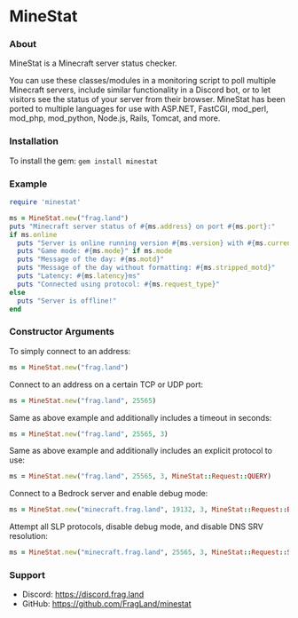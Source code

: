 MineStat
========

### About

MineStat is a Minecraft server status checker.

You can use these classes/modules in a monitoring script to poll multiple Minecraft servers, include similar functionality in a Discord bot, or to let
visitors see the status of your server from their browser. MineStat has been ported to multiple languages for use with ASP.NET, FastCGI, mod_perl,
mod_php, mod_python, Node.js, Rails, Tomcat, and more.

### Installation

To install the gem: `gem install minestat`

### Example

```ruby
require 'minestat'

ms = MineStat.new("frag.land")
puts "Minecraft server status of #{ms.address} on port #{ms.port}:"
if ms.online
  puts "Server is online running version #{ms.version} with #{ms.current_players} out of #{ms.max_players} players."
  puts "Game mode: #{ms.mode}" if ms.mode
  puts "Message of the day: #{ms.motd}"
  puts "Message of the day without formatting: #{ms.stripped_motd}"
  puts "Latency: #{ms.latency}ms"
  puts "Connected using protocol: #{ms.request_type}"
else
  puts "Server is offline!"
end
```

### Constructor Arguments

To simply connect to an address:
```ruby
ms = MineStat.new("frag.land")
```
Connect to an address on a certain TCP or UDP port:
```ruby
ms = MineStat.new("frag.land", 25565)
```
Same as above example and additionally includes a timeout in seconds:
```ruby
ms = MineStat.new("frag.land", 25565, 3)
```
Same as above example and additionally includes an explicit protocol to use:
```ruby
ms = MineStat.new("frag.land", 25565, 3, MineStat::Request::QUERY)
```
Connect to a Bedrock server and enable debug mode:
```ruby
ms = MineStat.new("minecraft.frag.land", 19132, 3, MineStat::Request::BEDROCK, true)
```
Attempt all SLP protocols, disable debug mode, and disable DNS SRV resolution:
```ruby
ms = MineStat.new("minecraft.frag.land", 25565, 3, MineStat::Request::SLP, false, false)
```

### Support
* Discord: https://discord.frag.land
* GitHub: https://github.com/FragLand/minestat
